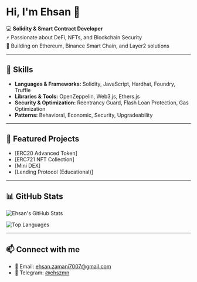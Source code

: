 # Hi, I'm Ehsan 👋

💻 **Solidity & Smart Contract Developer**  
⚡ Passionate about DeFi, NFTs, and Blockchain Security  
🚀 Building on Ethereum, Binance Smart Chain, and Layer2 solutions  

---

## 🔧 Skills
- **Languages & Frameworks:** Solidity, JavaScript, Hardhat, Foundry, Truffle  
- **Libraries & Tools:** OpenZeppelin, Web3.js, Ethers.js  
- **Security & Optimization:** Reentrancy Guard, Flash Loan Protection, Gas Optimization  
- **Patterns:** Behavioral, Economic, Security, Upgradeability  

---

## 📂 Featured Projects
- [ERC20 Advanced Token] 
- [ERC721 NFT Collection]  
- [Mini DEX]
- [Lending Protocol (Educational)]

---

## 📊 GitHub Stats
![Ehsan's GitHub Stats](https://github-readme-stats.vercel.app/api?username=ehszmn&show_icons=true&theme=radical)

![Top Languages](https://github-readme-stats.vercel.app/api/top-langs/?username=ehszmn&layout=compact&theme=radical)

---

## 📫 Connect with me
- 📧 Email: ehsan.zamani7007@gmail.com  
- 💬 Telegram: [@ehszmn](https://t.me/ehszmn)  
